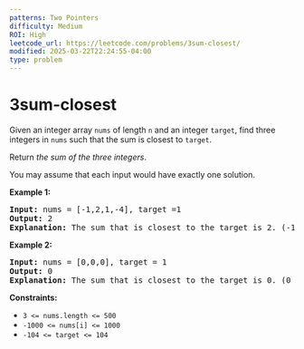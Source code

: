 ```yaml
---
patterns: Two Pointers
difficulty: Medium
ROI: High
leetcode_url: https://leetcode.com/problems/3sum-closest/
modified: 2025-03-22T22:24:55-04:00
type: problem
---
```


# 3sum-closest

Given an integer array `nums` of length `n` and an integer `target`, find three integers in `nums` such that the sum is closest to `target`. 

Return *the sum of the three integers*. 

You may assume that each input would have exactly one solution. 

**Example 1:**
<pre>
<strong>Input:</strong> nums = [-1,2,1,-4], target =1  
<b>Output:</b> 2  
<b>Explanation:</b> The sum that is closest to the target is 2. (-1 +2 +1 =2).  
</pre>


**Example 2:**
<pre>
<b>Input:</b> nums = [0,0,0], target = 1
<b>Output:</b> 0
<b>Explanation:</b> The sum that is closest to the target is 0. (0 + 0 + 0 = 0).
</pre>

**Constraints:**
- `3 <= nums.length <= 500`
- `-1000 <= nums[i] <= 1000`
- `-104 <= target <= 104`